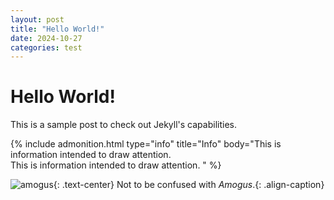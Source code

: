```yaml
---
layout: post
title: "Hello World!"
date: 2024-10-27
categories: test
---
```


# Hello World!

This is a sample post to check out Jekyll's capabilities.

{% include admonition.html type="info" title="Info" body="This is information intended to draw attention.<br/>This is information intended to draw attention. " %}

![amogus](https://preview.redd.it/erro1t7vi4891.png?auto=webp&s=9fc00aa92fb80fed7bac1819b436c5a8fa70578f){: .text-center}
Not to be confused with *Amogus*.{: .align-caption}